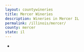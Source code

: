 ```yaml
---
layout: countywineries
title: Mercer Wineries
description: Wineries in Mercer IL
permalink: /illinois/mercer/
county: mercer
state: il
---
```

-
